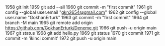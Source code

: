  1958  git init
 1959  git add --all
 1960  git commit -m "first commit"
 1961  git config --global user.email "gkn2654@gmail.com"
 1962  git config --global user.name "GokhanErturk"
 1963  git commit -m "first commit"
 1964  git branch -M main
 1965  git remote add origin https://github.com/GokhanErturk/Deneme.git
 1966  git push -u origin main
 1967  git status
 1968  git add hello.py 
 1969  git status
 1970  git commit 
 1971  git commit -m 'ikinci commit'
 1972  git push -u origin main